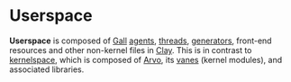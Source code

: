 # Userspace

**Userspace** is composed of [Gall](gall.md) [agents](agent.md), [threads](thread.md), [generators](generator.md), front-end resources and other non-kernel files in [Clay](clay.md). This is in contrast to [kernelspace](kernel.md), which is composed of [Arvo](arvo.md), its [vanes](vane.md) (kernel modules), and associated libraries.
